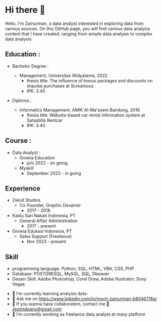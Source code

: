 # Hi there 👋
Hello, I'm Zainurman, a data analyst interested in exploring data from various sources. On this GitHub page, you will find various data analysis content that I have created, ranging from simple data analysis to complex data analysis.

## Education :

* Bachelor Degree :
  * Management, Universitas Widyatama, 2022
    * thesis title:
      The influence of bonus packages and discounts on impulse purchases at Screamous
    * IPK: 3.45

* Diploma :
  * Informatics Management, AMIK Al-Ma'soem Bandung, 2016
    * thesis title:
      Website-based car rental information system at Salsabilla Rentcar
    * IPK: 3.40

## Course :
* Data Analyst :
  * Growia Education
    * juni 2023 - on going
  * Myskill
    * September 2023 - in going
    
## Experience
* Zskull Studios
  * Co-Founder, Graphic Desainer
    *   2017 - 2018
* Kaldu Sari Nabati Indonesia, PT
  * General Affair Administration
    * 2017 - present
* Growia Edukasi Indonesia, PT
  * Sales Support (Freelance)
    * Nov 2023 - present

## Skill

* programming language: Python, SQL, HTML, VBA, CSS, PHP
* Database:  POSTGRESQL, MySQL, SQL, Dbeaver
* Desain Skill:  Adobe Photoshop, Corel Draw, Adobe Illustrator, Sony Vegas


- 🌱 I’m currently learning analysis data-
- 💬 Ask me on https://www.linkedin.com/in/moch-zainurman-b8046718a/
- 👯 If you wanna have collaboratem, contact me 💬 zezendoanx@gmail.com
- 🔭 I’m currently working as freelance data analyst at many platform
<!--
**zainurman/zainurman** is a ✨ _special_ ✨ repository because its `README.md` (this file) appears on your GitHub profile.

Here are some ideas to get you started:

- 🔭 I’m currently working on ...
- 🌱 I’m currently learning analysis data at Growia Online Edukasi
- 👯 I’m looking to collaborate on Data Analyst
- 🤔 I’m looking for help with ...
- 💬 Ask me about 
- 📫 How to reach me: ...
- 😄 Pronouns: ...
- ⚡ Fun fact: ...
-->
